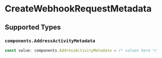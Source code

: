 # CreateWebhookRequestMetadata


## Supported Types

### `components.AddressActivityMetadata`

```typescript
const value: components.AddressActivityMetadata = /* values here */
```

